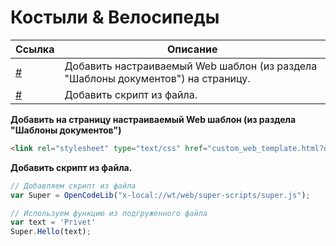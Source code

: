 # Костыли & Велосипеды

| Ссылка | Описание
| -- | -- |
| [#](#1) | Добавить настраиваемый Web шаблон (из раздела "Шаблоны документов") на страницу. |
| [#](#2) | Добавить скрипт из файла. |


<a name="#1"></a>
**Добавить на страницу настраиваемый Web шаблон (из раздела "Шаблоны документов")**
```html
<link rel="stylesheet" type="text/css" href="custom_web_template.html?object_id=<%=ArrayFirstElem(XQuery("for $elem in custom_web_templates where $elem/code=5796971352983414117 return $elem")).id%>"/>
```

<a name="#1"></a>
**Добавить скрипт из файла.**
```js
// Добавляем скрипт из файла
var Super = OpenCodeLib("x-local://wt/web/super-scripts/super.js");

// Используем функцию из подгруженного файла
var text = 'Privet'
Super.Hello(text);
```
